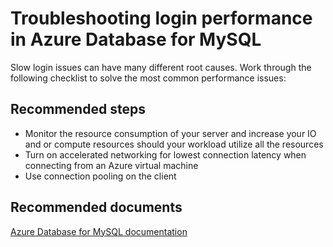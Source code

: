 <properties
	pageTitle="Troubleshooting login performance in Azure Database for MySQL"
	description="Troubleshooting login performance in Azure Database for MySQL"
	service="microsoft.dbformysql"
	resource="servers"
	authors="janeng"
	displayOrder="2"
	selfHelpType="resource"
	supportTopicIds="32628407"
	resourceTags="servers, databases"
	productPesIds="16221"
	cloudEnvironments="public"
	articleId="bf6e9142-c4eb-447c-99b6-c0a0d7e9ca94"
/>

# Troubleshooting login performance in Azure Database for MySQL

Slow login issues can have many different root causes. Work through the following checklist to solve the most common performance issues:

## **Recommended steps**

* Monitor the resource consumption of your server and increase your IO and or compute resources should your workload utilize all the resources
* Turn on accelerated networking for lowest connection latency when connecting from an Azure virtual machine
* Use connection pooling on the client

## **Recommended documents**

[Azure Database for MySQL documentation](https://docs.microsoft.com/azure/mysql/)
